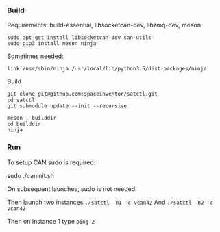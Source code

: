 ### Build

Requirements: build-essential, libsocketcan-dev, libzmq-dev, meson

```
sudo apt-get install libsocketcan-dev can-utils
sudo pip3 install meson ninja
```

Sometimes needed:
```
link /usr/sbin/ninja /usr/local/lib/python3.5/dist-packages/ninja
```

Build
```
git clone git@github.com:spaceinventor/satctl.git
cd satctl
git submodule update --init --recursive

meson . builddir
cd builddir
ninja
```

### Run

To setup CAN sudo is required:

sudo ./caninit.sh

On subsequent launches, sudo is not needed.

Then launch two instances
`./satctl -n1 -c vcan42`
And
`./satctl -n2 -c vcan42`

Then on instance 1 type `ping 2`
